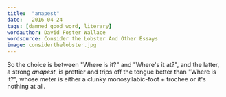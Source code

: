 ```yaml
---
title:  "anapest"
date:   2016-04-24
tags: [damned good word, literary]
wordauthor: David Foster Wallace
wordsource: Consider the Lobster And Other Essays
image: considerthelobster.jpg
---
```

So the choice is between "Where is it?" and "Where's it at?", and the latter, a strong *anapest*, is prettier and trips off the tongue better than "Where is it?", whose meter is either a clunky monosyllabic-foot + trochee or it's nothing at all.
